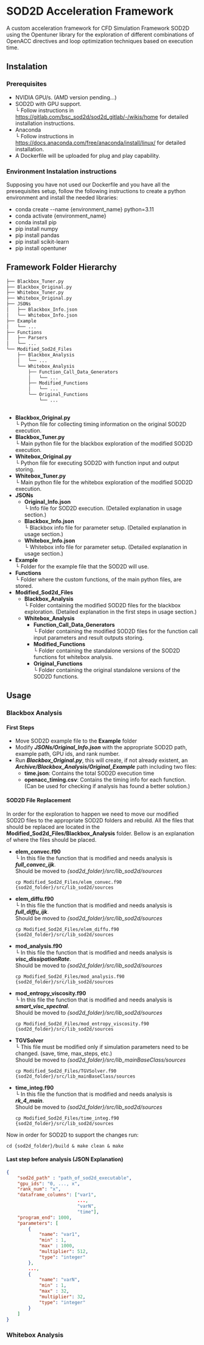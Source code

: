 # SOD2D Acceleration Framework

A custom acceleration framework for CFD Simulation Framework SOD2D using the Opentuner library for the exploration of different combinations of OpenACC directives and loop optimization techniques based on execution time. 

## Instalation

### Prerequisites
- NVIDIA GPU/s. (AMD version pending...)
- SOD2D with GPU support.  
  └ Follow instructions in https://gitlab.com/bsc_sod2d/sod2d_gitlab/-/wikis/home for detailed installation instructions.
- Anaconda  
  └ Follow instructions in https://docs.anaconda.com/free/anaconda/install/linux/ for detailed installation.
- A Dockerfile will be uploaded for plug and play capability.

### Environment Instalation instructions
Supposing you have not used our Dockerfile and you have all the presequisites setup, follow the following instructions to create a python environment and install the needed libraries:
- conda create --name {environment_name} python=3.11
- conda activate {environment_name}
- conda install pip
- pip install numpy
- pip install pandas
- pip install scikit-learn
- pip install opentuner

## Framework Folder Hierarchy
```bash
├── Blackbox_Tuner.py
├── Blackbox_Original.py
├── Whitebox_Tuner.py
├── Whitebox_Original.py
├── JSONs
│   ├── Blackbox_Info.json
│   └── Whitebox_Info.json
├── Example
│   └── ...
├── Functions
│   ├── Parsers
│   └── ...
└── Modified_Sod2d_Files
    ├── Blackbox_Analysis
    │   └── ...
    └── Whitebox_Analysis
        ├── Function_Call_Data_Generators
        │   └── ...
        ├── Modified_Functions
        │   └── ...
        └── Original_Functions
            └── ...
 
```
- **Blackbox_Original.py**  
  └ Python file for collecting timing information on the original SOD2D execution.
- **Blackbox_Tuner.py**  
  └ Main python file for the blackbox exploration of the modified SOD2D execution.
- **Whitebox_Original.py**  
  └ Python file for executing SOD2D with function input and output storing.
- **Whitebox_Tuner.py**  
  └ Main python file for the whitebox exploration of the modified SOD2D execution.
- **JSONs**
  - **Original_Info.json**  
    └ Info file for SOD2D execution. (Detailed explanation in usage section.)
  - **Blackbox_Info.json**  
    └ Blackbox info file for parameter setup. (Detailed explanation in usage section.)
  - **Whitebox_Info.json**  
    └ Whitebox info file for parameter setup. (Detailed explanation in usage section.)
- **Example**  
  └ Folder for the example file that the SOD2D will use.
- **Functions**  
  └ Folder where the custom functions, of the main python files, are stored.
- **Modified_Sod2d_Files**
  - **Blackbox_Analysis**  
    └ Folder containing the modified SOD2D files for the blackbox exploration. (Detailed explanation in the first steps in usage section.)
  - **Whitebox_Analysis**
    - **Function_Call_Data_Generators**  
      └ Folder containing the modified SOD2D files for the function call input parameters and result outputs storing.
    - **Modified_Functions**  
      └ Folder containing the standalone versions of the SOD2D functions fot whitebox analysis.
    - **Original_Functions**  
      └ Folder containing the original standalone versions of the SOD2D functions.

## Usage

### Blackbox Analysis

#### First Steps
- Move SOD2D example file to the **Example** folder
- Modify ***JSONs/Original_Info.json*** with the appropriate SOD2D path, example path, GPU ids, and rank number.
- Run ***Blackbox_Original.py***, this will create, if not already existent, an ***Archive/Blackbox_Analysis/Original_Example*** path including two files:
  - **time.json**: Contains the total SOD2D execution time
  - **openacc_timing.csv**: Contains the timing info for each function. (Can be used for checking if analysis has found a better solution.)

#### SOD2D File Replacement
In order for the exploration to happen we need to move our modified SOD2D files to the appropriate SOD2D folders and rebuild. All the files that should be replaced are located in the **Modified_Sod2d_Files/Blackbox_Analysis** folder. Bellow is an explanation of where the files should be placed. 

- **elem_convec.f90**  
  └ In this file the function that is modified and needs analysis is ***full_convec_ijk***.  
  Should be moved to *{sod2d_folder}/src/lib_sod2d/sources*
  ```
  cp Modified_Sod2d_Files/elem_convec.f90 {sod2d_folder}/src/lib_sod2d/sources
  ```
- **elem_diffu.f90**  
  └ In this file the function that is modified and needs analysis is ***full_diffu_ijk***.  
  Should be moved to *{sod2d_folder}/src/lib_sod2d/sources*
  ```
  cp Modified_Sod2d_Files/elem_diffu.f90 {sod2d_folder}/src/lib_sod2d/sources
  ```
- **mod_analysis.f90**  
  └ In this file the function that is modified and needs analysis is ***visc_dissipationRate***.  
  Should be moved to *{sod2d_folder}/src/lib_sod2d/sources*
  ```
  cp Modified_Sod2d_Files/mod_analysis.f90 {sod2d_folder}/src/lib_sod2d/sources
  ```
- **mod_entropy_viscosity.f90**  
  └ In this file the function that is modified and needs analysis is ***smart_visc_spectral***.  
  Should be moved to *{sod2d_folder}/src/lib_sod2d/sources*
  ```
  cp Modified_Sod2d_Files/mod_entropy_viscosity.f90 {sod2d_folder}/src/lib_sod2d/sources
  ```
- **TGVSolver**  
  └ This file must be modified only if simulation parameters need to be changed. (save, time, max_steps, etc.)  
  Should be moved to *{sod2d_folder}/src/lib_mainBaseClass/sources*
  ```
  cp Modified_Sod2d_Files/TGVSolver.f90 {sod2d_folder}/src/lib_mainBaseClass/sources
  ```
- **time_integ.f90**  
  └ In this file the function that is modified and needs analysis is ***rk_4_main***.  
  Should be moved to *{sod2d_folder}/src/lib_sod2d/sources*
  ```
  cp Modified_Sod2d_Files/time_integ.f90 {sod2d_folder}/src/lib_sod2d/sources
  ```

Now in order for SOD2D to support the changes run:
```
cd {sod2d_folder}/build & make clean & make
```

#### Last step before analysis (JSON Explanation)
```json
{   
    "sod2d_path" : "path_of_sod2d_executable",
    "gpu_ids": "0, ..., x",
    "rank_num": "x",
    "dataframe_columns": ["var1",
                          ...,
                          "varN", 
                          "time"],
    "program_end": 1000,
    "parameters": [
        {
            "name": "var1",
            "min" : 1,
            "max" : 1000,
            "multiplier": 512,
            "type": "integer"
        },
        ...,
        {
            "name": "varN",
            "min" : 1,
            "max" : 32,
            "multiplier": 32,
            "type": "integer"
        }
    ]    
}
```

### Whitebox Analysis
